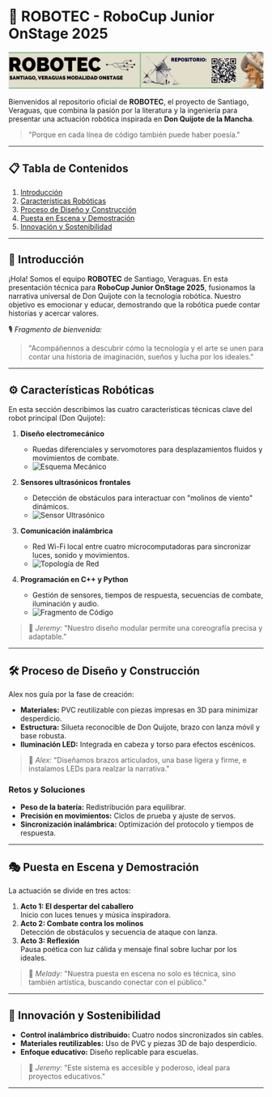 # 🤖 ROBOTEC - RoboCup Junior OnStage 2025

![Banner del Proyecto](Concepto/Ban_Robotes2.png)

Bienvenidos al repositorio oficial de **ROBOTEC**, el proyecto de Santiago, Veraguas, que combina la pasión por la literatura y la ingeniería para presentar una actuación robótica inspirada en **Don Quijote de la Mancha**.

> "Porque en cada línea de código también puede haber poesía."

---

## 📋 Tabla de Contenidos

1. [Introducción](https://github.com/RoboTec137/RoboTec2025/tree/main?tab=readme-ov-file#-introducci%C3%B3n)
2. [Características Robóticas](https://github.com/RoboTec137/RoboTec2025/tree/main?tab=readme-ov-file#%EF%B8%8F-caracter%C3%ADsticas-rob%C3%B3ticas)
3. [Proceso de Diseño y Construcción](https://github.com/RoboTec137/RoboTec2025/tree/main?tab=readme-ov-file#%EF%B8%8F-proceso-de-dise%C3%B1o-y-construcci%C3%B3n)
4. [Puesta en Escena y Demostración](https://github.com/RoboTec137/RoboTec2025/tree/main?tab=readme-ov-file#-puesta-en-escena-y-demostraci%C3%B3n)
5. [Innovación y Sostenibilidad](https://github.com/RoboTec137/RoboTec2025/tree/main?tab=readme-ov-file#-innovaci%C3%B3n-y-sostenibilidad)

---

## 🏰 Introducción

¡Hola! Somos el equipo **ROBOTEC** de Santiago, Veraguas. En esta presentación técnica para **RoboCup Junior OnStage 2025**, fusionamos la narrativa universal de Don Quijote con la tecnología robótica. Nuestro objetivo es emocionar y educar, demostrando que la robótica puede contar historias y acercar valores.

🎙️ _Fragmento de bienvenida:_
> "Acompáñennos a descubrir cómo la tecnología y el arte se unen para contar una historia de imaginación, sueños y lucha por los ideales."

---

## ⚙️ Características Robóticas

En esta sección describimos las cuatro características técnicas clave del robot principal (Don Quijote):

1. **Diseño electromecánico**
   - Ruedas diferenciales y servomotores para desplazamientos fluidos y movimientos de combate.
   - ![Esquema Mecánico](ruta/a/diagrama_mecanico.png)

2. **Sensores ultrasónicos frontales**
   - Detección de obstáculos para interactuar con "molinos de viento" dinámicos.
   - ![Sensor Ultrasónico](ruta/a/imagen_sensor.png)

3. **Comunicación inalámbrica**
   - Red Wi-Fi local entre cuatro microcomputadoras para sincronizar luces, sonido y movimientos.
   - ![Topología de Red](ruta/a/topologia_red.png)

4. **Programación en C++ y Python**
   - Gestión de sensores, tiempos de respuesta, secuencias de combate, iluminación y audio.
   - ![Fragmento de Código](ruta/a/codigo_ejemplo.png)

> 🎤 _Jeremy:_ "Nuestro diseño modular permite una coreografía precisa y adaptable."

---

## 🛠️ Proceso de Diseño y Construcción

Alex nos guía por la fase de creación:

- **Materiales:** PVC reutilizable con piezas impresas en 3D para minimizar desperdicio.
- **Estructura:** Silueta reconocible de Don Quijote, brazo con lanza móvil y base robusta.
- **Iluminación LED:** Integrada en cabeza y torso para efectos escénicos.

> 🎤 _Alex:_ "Diseñamos brazos articulados, una base ligera y firme, e instalamos LEDs para realzar la narrativa."

### Retos y Soluciones

- **Peso de la batería:** Redistribución para equilibrar.
- **Precisión en movimientos:** Ciclos de prueba y ajuste de servos.
- **Sincronización inalámbrica:** Optimización del protocolo y tiempos de respuesta.

---

## 🎭 Puesta en Escena y Demostración

La actuación se divide en tres actos:

1. **Acto 1: El despertar del caballero**  
   Inicio con luces tenues y música inspiradora.
2. **Acto 2: Combate contra los molinos**  
   Detección de obstáculos y secuencia de ataque con lanza.
3. **Acto 3: Reflexión**  
   Pausa poética con luz cálida y mensaje final sobre luchar por los ideales.

> 🎤 _Melady:_ "Nuestra puesta en escena no solo es técnica, sino también artística, buscando conectar con el público."

---

## 🌱 Innovación y Sostenibilidad

- **Control inalámbrico distribuido:** Cuatro nodos sincronizados sin cables.
- **Materiales reutilizables:** Uso de PVC y piezas 3D de bajo desperdicio.
- **Enfoque educativo:** Diseño replicable para escuelas.

> 🎤 _Jeremy:_ "Este sistema es accesible y poderoso, ideal para proyectos educativos."  

---
